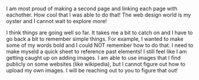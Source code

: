 I am most proud of making a second page and linking each page with eachother. How cool that I was able to do that! The web design world is my oyster and I cannot wait to explore more! 

I think things are going well so far. It takes me a bit to catch on and I have to go back a bit to remember simple things. For example, I wanted to make some of my words bold and I could NOT remember how to do that. I need to make myseld a quick sheet to reference past elements! I still feel like I am getting caught up on adding images. I am able to use images that I find publicly on some websites (like wikipedia), but I cannot figure out how to upload my own images. I will be reaching out to you to figure that out!